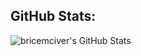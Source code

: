 ## GitHub Stats:

<img align="left" alt="bricemciver's GitHub Stats" src="https://github-readme-stats.vercel.app/api?username=bricemciver&show_icons=true&hide_border=false&title_color=ff652f&icon_color=FFE400&bg_color=09131B&text_color=ffffff&border_color=0c1a25" />
